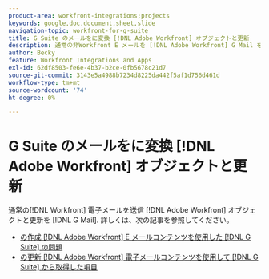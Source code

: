 ```yaml
---
product-area: workfront-integrations;projects
keywords: google,doc,document,sheet,slide
navigation-topic: workfront-for-g-suite
title: G Suite のメールをに変換 [!DNL Adobe Workfront] オブジェクトと更新
description: 通常の非Workfront E メールを [!DNL Adobe Workfront] G Mail を離れることなくオブジェクトと更新を行う。
author: Becky
feature: Workfront Integrations and Apps
exl-id: 62df8503-fe6e-4b37-b2ce-0fb5678c21d7
source-git-commit: 3143e5a4988b7234d8225da442f5af1d756d461d
workflow-type: tm+mt
source-wordcount: '74'
ht-degree: 0%

---
```


# G Suite のメールをに変換 [!DNL Adobe Workfront] オブジェクトと更新

通常の[!DNL Workfront] 電子メールを送信 [!DNL Adobe Workfront] オブジェクトと更新を [!DNL G Mail]. 詳しくは、次の記事を参照してください。

* [の作成 [!DNL Adobe Workfront] E メールコンテンツを使用した [!DNL G Suite] の問題](../../workfront-integrations-and-apps/workfront-for-g-suite/create-wf-issue-in-g-suite-using-email-content.md)
* [の更新 [!DNL Adobe Workfront] 電子メールコンテンツを使用して [!DNL G Suite] から取得した項目](../../workfront-integrations-and-apps/workfront-for-g-suite/update-wf-item-using-email-content.md)
